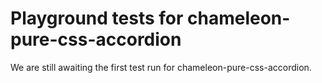 # Playground tests for chameleon-pure-css-accordion
We are still awaiting the first test run for chameleon-pure-css-accordion.
